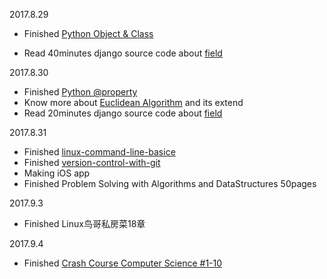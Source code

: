 2017.8.29
- Finished [Python Object & Class](https://www.programiz.com/python-programming/operator-overloading)

- Read 40minutes django source code about [field](https://github.com/django/django/blob/master/django/db/models/fields/__init__.py)

2017.8.30
- Finished [Python @property](https://www.programiz.com/python-programming/property)
- Know more about [Euclidean Algorithm](http://sites.math.rutgers.edu/~greenfie/gs2004/euclid.html) and its extend 
- Read 20minutes django source code about [field](https://github.com/django/django/blob/master/django/db/models/fields/__init__.py)

2017.8.31
- Finished [linux-command-line-basice](https://cn.udacity.com/course/linux-command-line-basics--ud595)
- Finished [version-control-with-git](https://cn.udacity.com/course/version-control-with-git--ud123) 
- Making iOS app
- Finished Problem Solving with Algorithms and DataStructures 50pages

2017.9.3
- Finished Linux鸟哥私房菜18章

2017.9.4
- Finished [Crash Course Computer Science #1-10](https://www.youtube.com/watch?v=nwDq4adJwzM&list=PL8dPuuaLjXtNlUrzyH5r6jN9ulIgZBpdo&index=11)
